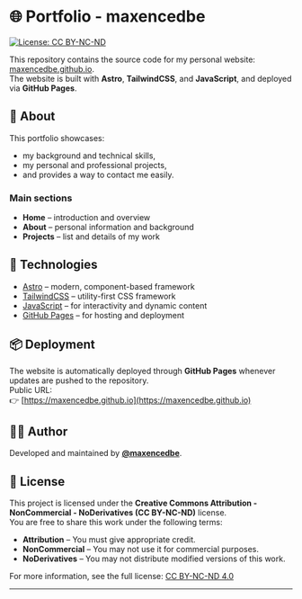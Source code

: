 # 🌐 Portfolio - maxencedbe

[![License: CC BY-NC-ND](https://img.shields.io/badge/License-CC_BY--NC--ND-blue.svg)](https://creativecommons.org/licenses/by-nc-nd/4.0/)

This repository contains the source code for my personal website: [maxencedbe.github.io](https://maxencedbe.github.io).  
The website is built with **Astro**, **TailwindCSS**, and **JavaScript**, and deployed via **GitHub Pages**.

## 🚀 About

This portfolio showcases:
- my background and technical skills,  
- my personal and professional projects,  
- and provides a way to contact me easily.

### Main sections
- **Home** – introduction and overview  
- **About** – personal information and background  
- **Projects** – list and details of my work

## 🧰 Technologies

- [Astro](https://astro.build/) – modern, component-based framework  
- [TailwindCSS](https://tailwindcss.com/) – utility-first CSS framework  
- [JavaScript](https://developer.mozilla.org/en-US/docs/Web/JavaScript) – for interactivity and dynamic content  
- [GitHub Pages](https://pages.github.com/) – for hosting and deployment

## 📦 Deployment

The website is automatically deployed through **GitHub Pages** whenever updates are pushed to the repository.  
Public URL:  
👉 [https://maxencedbe.github.io](https://maxencedbe.github.io)

## 🧑‍💻 Author

Developed and maintained by **[@maxencedbe](https://github.com/maxencedbe)**.

## 📄 License

This project is licensed under the **Creative Commons Attribution - NonCommercial - NoDerivatives (CC BY-NC-ND)** license.  
You are free to share this work under the following terms:
- **Attribution** – You must give appropriate credit.  
- **NonCommercial** – You may not use it for commercial purposes.  
- **NoDerivatives** – You may not distribute modified versions of this work.  

For more information, see the full license: [CC BY-NC-ND 4.0](https://creativecommons.org/licenses/by-nc-nd/4.0/)

---
